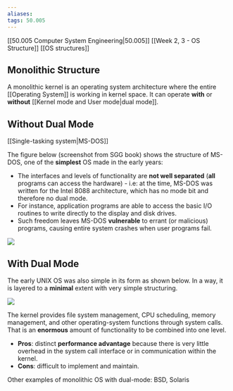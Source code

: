 ```yaml
---
aliases:
tags: 50.005
---
```

[[50.005 Computer System Engineering|50.005]]
[[Week 2, 3 - OS Structure]]
[[OS structures]]

## Monolithic Structure
A monolithic kernel is an operating system architecture where the entire [[Operating System]] is working in kernel space. It can operate **with** or **without** [[Kernel mode and User mode|dual mode]].

## Without Dual Mode
[[Single-tasking system|MS-DOS]]

The figure below (screenshot from SGG book) shows the structure of MS-DOS, one of the **simplest** OS made in the early years:

-   The interfaces and levels of functionality are **not well separated** (**all** programs can access the hardware) - i.e: at the time, MS-DOS was written for the Intel 8088 architecture, which has no mode bit and therefore no dual mode.
-   For instance, application programs are able to access the basic I/O routines to write directly to the display and disk drives.
-   Such freedom leaves MS-DOS **vulnerable** to errant (or malicious) programs, causing entire system crashes when user programs fail.

![](https://natalieagus.github.io/50005/assets/images/week2/8.png)

## With Dual Mode
The early UNIX OS was also simple in its form as shown below. In a way, it is layered to a **minimal** extent with very simple structuring.

![](https://natalieagus.github.io/50005/assets/images/week2/9.png)

The kernel provides file system management, CPU scheduling, memory management, and other operating-system functions through system calls. That is an **enormous** amount of functionality to be combined into one level.

-   **Pros**: distinct **performance advantage** because there is very little overhead in the system call interface or in communication within the kernel.
-   **Cons**: difficult to implement and maintain.

Other examples of monolithic OS with dual-mode: BSD, Solaris